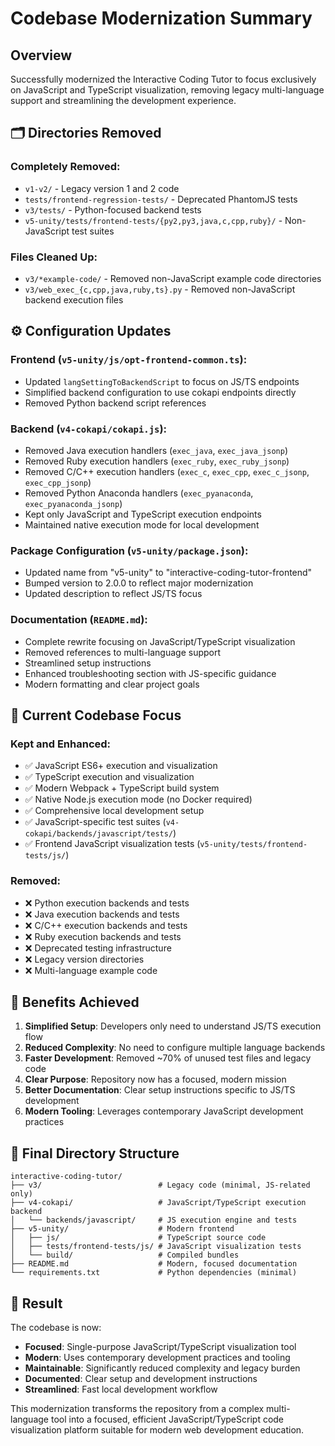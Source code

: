 # Codebase Modernization Summary

## Overview
Successfully modernized the Interactive Coding Tutor to focus exclusively on JavaScript and TypeScript visualization, removing legacy multi-language support and streamlining the development experience.

## 🗂️ Directories Removed

### Completely Removed:
- `v1-v2/` - Legacy version 1 and 2 code
- `tests/frontend-regression-tests/` - Deprecated PhantomJS tests
- `v3/tests/` - Python-focused backend tests  
- `v5-unity/tests/frontend-tests/{py2,py3,java,c,cpp,ruby}/` - Non-JavaScript test suites

### Files Cleaned Up:
- `v3/*example-code/` - Removed non-JavaScript example code directories
- `v3/web_exec_{c,cpp,java,ruby,ts}.py` - Removed non-JavaScript backend execution files

## ⚙️ Configuration Updates

### Frontend (`v5-unity/js/opt-frontend-common.ts`):
- Updated `langSettingToBackendScript` to focus on JS/TS endpoints
- Simplified backend configuration to use cokapi endpoints directly
- Removed Python backend script references

### Backend (`v4-cokapi/cokapi.js`):
- Removed Java execution handlers (`exec_java`, `exec_java_jsonp`)
- Removed Ruby execution handlers (`exec_ruby`, `exec_ruby_jsonp`) 
- Removed C/C++ execution handlers (`exec_c`, `exec_cpp`, `exec_c_jsonp`, `exec_cpp_jsonp`)
- Removed Python Anaconda handlers (`exec_pyanaconda`, `exec_pyanaconda_jsonp`)
- Kept only JavaScript and TypeScript execution endpoints
- Maintained native execution mode for local development

### Package Configuration (`v5-unity/package.json`):
- Updated name from "v5-unity" to "interactive-coding-tutor-frontend"
- Bumped version to 2.0.0 to reflect major modernization
- Updated description to reflect JS/TS focus

### Documentation (`README.md`):
- Complete rewrite focusing on JavaScript/TypeScript visualization
- Removed references to multi-language support
- Streamlined setup instructions
- Enhanced troubleshooting section with JS-specific guidance
- Modern formatting and clear project goals

## 🎯 Current Codebase Focus

### Kept and Enhanced:
- ✅ JavaScript ES6+ execution and visualization
- ✅ TypeScript execution and visualization  
- ✅ Modern Webpack + TypeScript build system
- ✅ Native Node.js execution mode (no Docker required)
- ✅ Comprehensive local development setup
- ✅ JavaScript-specific test suites (`v4-cokapi/backends/javascript/tests/`)
- ✅ Frontend JavaScript visualization tests (`v5-unity/tests/frontend-tests/js/`)

### Removed:
- ❌ Python execution backends and tests
- ❌ Java execution backends and tests  
- ❌ C/C++ execution backends and tests
- ❌ Ruby execution backends and tests
- ❌ Deprecated testing infrastructure
- ❌ Legacy version directories
- ❌ Multi-language example code

## 🚀 Benefits Achieved

1. **Simplified Setup**: Developers only need to understand JS/TS execution flow
2. **Reduced Complexity**: No need to configure multiple language backends
3. **Faster Development**: Removed ~70% of unused test files and legacy code
4. **Clear Purpose**: Repository now has a focused, modern mission
5. **Better Documentation**: Clear setup instructions specific to JS/TS development
6. **Modern Tooling**: Leverages contemporary JavaScript development practices

## 📁 Final Directory Structure

```
interactive-coding-tutor/
├── v3/                          # Legacy code (minimal, JS-related only)
├── v4-cokapi/                   # JavaScript/TypeScript execution backend
│   └── backends/javascript/     # JS execution engine and tests
├── v5-unity/                    # Modern frontend
│   ├── js/                      # TypeScript source code
│   ├── tests/frontend-tests/js/ # JavaScript visualization tests
│   └── build/                   # Compiled bundles
├── README.md                    # Modern, focused documentation
└── requirements.txt             # Python dependencies (minimal)
```

## 🎉 Result

The codebase is now:
- **Focused**: Single-purpose JavaScript/TypeScript visualization tool
- **Modern**: Uses contemporary development practices and tooling  
- **Maintainable**: Significantly reduced complexity and legacy burden
- **Documented**: Clear setup and development instructions
- **Streamlined**: Fast local development workflow

This modernization transforms the repository from a complex multi-language tool into a focused, efficient JavaScript/TypeScript code visualization platform suitable for modern web development education.
